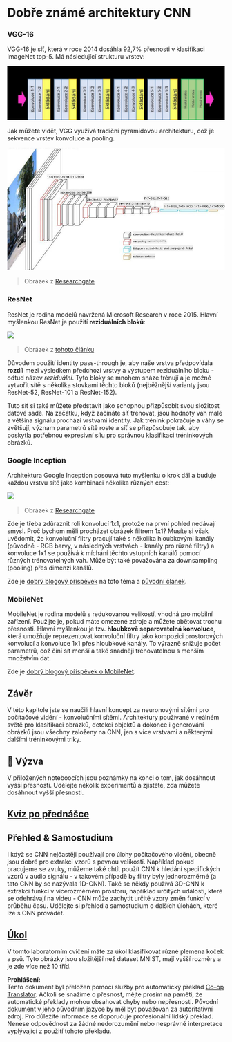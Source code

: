<!--
CO_OP_TRANSLATOR_METADATA:
{
  "original_hash": "2f7b97b375358cb51a1e098df306bf73",
  "translation_date": "2025-08-25T22:54:59+00:00",
  "source_file": "lessons/4-ComputerVision/07-ConvNets/CNN_Architectures.md",
  "language_code": "cs"
}
-->
# Dobře známé architektury CNN

### VGG-16

VGG-16 je síť, která v roce 2014 dosáhla 92,7% přesnosti v klasifikaci ImageNet top-5. Má následující strukturu vrstev:

![ImageNet Layers](../../../../../translated_images/vgg-16-arch1.d901a5583b3a51baeaab3e768567d921e5d54befa46e1e642616c5458c934028.cs.jpg)

Jak můžete vidět, VGG využívá tradiční pyramidovou architekturu, což je sekvence vrstev konvoluce a pooling.

![ImageNet Pyramid](../../../../../translated_images/vgg-16-arch.64ff2137f50dd49fdaa786e3f3a975b3f22615efd13efb19c5d22f12e01451a1.cs.jpg)

> Obrázek z [Researchgate](https://www.researchgate.net/figure/Vgg16-model-structure-To-get-the-VGG-NIN-model-we-replace-the-2-nd-4-th-6-th-7-th_fig2_335194493)

### ResNet

ResNet je rodina modelů navržená Microsoft Research v roce 2015. Hlavní myšlenkou ResNet je použití **reziduálních bloků**:

<img src="images/resnet-block.png" width="300"/>

> Obrázek z [tohoto článku](https://arxiv.org/pdf/1512.03385.pdf)

Důvodem použití identity pass-through je, aby naše vrstva předpovídala **rozdíl** mezi výsledkem předchozí vrstvy a výstupem reziduálního bloku - odtud název *reziduální*. Tyto bloky se mnohem snáze trénují a je možné vytvořit sítě s několika stovkami těchto bloků (nejběžnější varianty jsou ResNet-52, ResNet-101 a ResNet-152).

Tuto síť si také můžete představit jako schopnou přizpůsobit svou složitost datové sadě. Na začátku, když začínáte síť trénovat, jsou hodnoty vah malé a většina signálu prochází vrstvami identity. Jak trénink pokračuje a váhy se zvětšují, význam parametrů sítě roste a síť se přizpůsobuje tak, aby poskytla potřebnou expresivní sílu pro správnou klasifikaci tréninkových obrázků.

### Google Inception

Architektura Google Inception posouvá tuto myšlenku o krok dál a buduje každou vrstvu sítě jako kombinaci několika různých cest:

<img src="images/inception.png" width="400"/>

> Obrázek z [Researchgate](https://www.researchgate.net/figure/Inception-module-with-dimension-reductions-left-and-schema-for-Inception-ResNet-v1_fig2_355547454)

Zde je třeba zdůraznit roli konvolucí 1x1, protože na první pohled nedávají smysl. Proč bychom měli procházet obrázek filtrem 1x1? Musíte si však uvědomit, že konvoluční filtry pracují také s několika hloubkovými kanály (původně - RGB barvy, v následných vrstvách - kanály pro různé filtry) a konvoluce 1x1 se používá k míchání těchto vstupních kanálů pomocí různých trénovatelných vah. Může být také považována za downsampling (pooling) přes dimenzi kanálů.

Zde je [dobrý blogový příspěvek](https://medium.com/analytics-vidhya/talented-mr-1x1-comprehensive-look-at-1x1-convolution-in-deep-learning-f6b355825578) na toto téma a [původní článek](https://arxiv.org/pdf/1312.4400.pdf).

### MobileNet

MobileNet je rodina modelů s redukovanou velikostí, vhodná pro mobilní zařízení. Použijte je, pokud máte omezené zdroje a můžete obětovat trochu přesnosti. Hlavní myšlenkou je tzv. **hloubkově separovatelná konvoluce**, která umožňuje reprezentovat konvoluční filtry jako kompozici prostorových konvolucí a konvoluce 1x1 přes hloubkové kanály. To výrazně snižuje počet parametrů, což činí síť menší a také snadněji trénovatelnou s menším množstvím dat.

Zde je [dobrý blogový příspěvek o MobileNet](https://medium.com/analytics-vidhya/image-classification-with-mobilenet-cc6fbb2cd470).

## Závěr

V této kapitole jste se naučili hlavní koncept za neuronovými sítěmi pro počítačové vidění - konvolučními sítěmi. Architektury používané v reálném světě pro klasifikaci obrázků, detekci objektů a dokonce i generování obrázků jsou všechny založeny na CNN, jen s více vrstvami a některými dalšími tréninkovými triky.

## 🚀 Výzva

V přiložených noteboocích jsou poznámky na konci o tom, jak dosáhnout vyšší přesnosti. Udělejte několik experimentů a zjistěte, zda můžete dosáhnout vyšší přesnosti.

## [Kvíz po přednášce](https://red-field-0a6ddfd03.1.azurestaticapps.net/quiz/207)

## Přehled & Samostudium

I když se CNN nejčastěji používají pro úlohy počítačového vidění, obecně jsou dobré pro extrakci vzorů s pevnou velikostí. Například pokud pracujeme se zvuky, můžeme také chtít použít CNN k hledání specifických vzorů v audio signálu - v takovém případě by filtry byly jednorozměrné (a tato CNN by se nazývala 1D-CNN). Také se někdy používá 3D-CNN k extrakci funkcí v vícerozměrném prostoru, například určitých událostí, které se odehrávají na videu - CNN může zachytit určité vzory změn funkcí v průběhu času. Udělejte si přehled a samostudium o dalších úlohách, které lze s CNN provádět.

## [Úkol](lab/README.md)

V tomto laboratorním cvičení máte za úkol klasifikovat různé plemena koček a psů. Tyto obrázky jsou složitější než dataset MNIST, mají vyšší rozměry a je zde více než 10 tříd.

**Prohlášení:**  
Tento dokument byl přeložen pomocí služby pro automatický překlad [Co-op Translator](https://github.com/Azure/co-op-translator). Ačkoli se snažíme o přesnost, mějte prosím na paměti, že automatické překlady mohou obsahovat chyby nebo nepřesnosti. Původní dokument v jeho původním jazyce by měl být považován za autoritativní zdroj. Pro důležité informace se doporučuje profesionální lidský překlad. Nenese odpovědnost za žádné nedorozumění nebo nesprávné interpretace vyplývající z použití tohoto překladu.